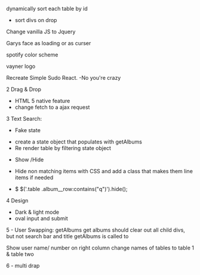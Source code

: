 dynamically sort each table by id
- sort divs on drop

Change vanilla JS to Jquery

Garys face as loading or as curser

spotify color scheme

vayner logo

Recreate Simple Sudo React. -No you're crazy

2 Drag & Drop
* HTML 5 native feature
* change fetch to a ajax request

3 Text Search:
* Fake state
- create a state object that populates with getAlbums
- Re render table by filtering state object

* Show /Hide
- Hide non matching items with CSS and add a class that makes them line items if needed

* $
$('.table .album__row:contains("q")').hide();

4 Design
- Dark & light mode
- oval input and submit

5 - User Swapping:
getAlbums
get albums should clear out all child divs, but not search bar and title
getAlbums is called to

Show user name/ number on right column
change names of tables to table 1 & table two

6 - multi drap
